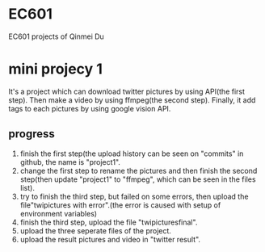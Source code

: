 # EC601
EC601 projects of Qinmei Du
# mini projecy 1
It's a project which can download twitter pictures by using API(the first step).  Then make a video by using ffmpeg(the second step).  Finally, it add tags to each pictures by using google vision API.
## progress
1. finish the first step(the upload history can be seen on "commits" in github, the name is "project1".
2. change the first step to rename the pictures and then finish the second step(then update "project1" to "ffmpeg", which can be seen in the files list).
3. try to finish the third step, but failed on some errors, then upload the file"twipictures with error".(the error is caused with setup of environment variables)
4. finish the third step, upload the file "twipicturesfinal".
5. upload the three seperate files of the project.
6. upload the result pictures and video in "twitter result".
